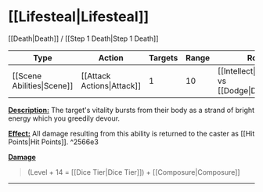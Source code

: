 # [[Lifesteal|Lifesteal]]
[[Death|Death]] / [[Step 1 Death|Step 1 Death]]

| Type | Action | Targets | Range | Roll |
| --- | --- | --- | --- | --- |
| [[Scene Abilities\|Scene]] | [[Attack Actions\|Attack]] | 1 | 10 | [[Intellect\|Intellect]] vs [[Dodge\|Dodge]] |
<u>**Description:**</u> The target's vitality bursts from their body as a strand of bright energy which you greedily devour.

<u>**Effect:**</u> All damage resulting from this ability is returned to the caster as [[Hit Points|Hit Points]]. ^2566e3


<u>**Damage**</u>
>(Level + 14 = [[Dice Tier|Dice Tier]]) + [[Composure|Composure]]

---